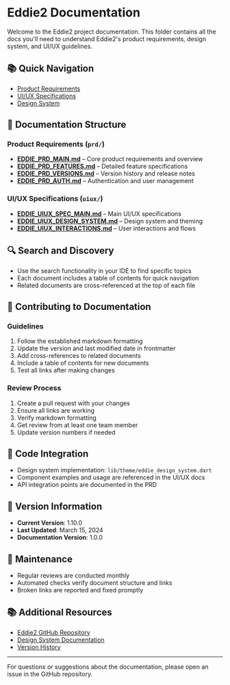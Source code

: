 # Eddie2 Documentation

Welcome to the Eddie2 project documentation. This folder contains all the docs you'll need to understand Eddie2's product requirements, design system, and UI/UX guidelines.

## 📚 Quick Navigation

- [Product Requirements](prd/EDDIE_PRD_MAIN.md)
- [UI/UX Specifications](uiux/EDDIE_UIUX_SPEC_MAIN.md)
- [Design System](uiux/EDDIE_UIUX_DESIGN_SYSTEM.md)

## 📁 Documentation Structure

### Product Requirements (`prd/`)
- **[EDDIE_PRD_MAIN.md](prd/EDDIE_PRD_MAIN.md)** – Core product requirements and overview
- **[EDDIE_PRD_FEATURES.md](prd/EDDIE_PRD_FEATURES.md)** – Detailed feature specifications
- **[EDDIE_PRD_VERSIONS.md](prd/EDDIE_PRD_VERSIONS.md)** – Version history and release notes
- **[EDDIE_PRD_AUTH.md](prd/EDDIE_PRD_AUTH.md)** – Authentication and user management

### UI/UX Specifications (`uiux/`)
- **[EDDIE_UIUX_SPEC_MAIN.md](uiux/EDDIE_UIUX_SPEC_MAIN.md)** – Main UI/UX specifications
- **[EDDIE_UIUX_DESIGN_SYSTEM.md](uiux/EDDIE_UIUX_DESIGN_SYSTEM.md)** – Design system and theming
- **[EDDIE_UIUX_INTERACTIONS.md](uiux/EDDIE_UIUX_INTERACTIONS.md)** – User interactions and flows

## 🔍 Search and Discovery

- Use the search functionality in your IDE to find specific topics
- Each document includes a table of contents for quick navigation
- Related documents are cross-referenced at the top of each file

## 📝 Contributing to Documentation

### Guidelines
1. Follow the established markdown formatting
2. Update the version and last modified date in frontmatter
3. Add cross-references to related documents
4. Include a table of contents for new documents
5. Test all links after making changes

### Review Process
1. Create a pull request with your changes
2. Ensure all links are working
3. Verify markdown formatting
4. Get review from at least one team member
5. Update version numbers if needed

## 🔗 Code Integration

- Design system implementation: `lib/theme/eddie_design_system.dart`
- Component examples and usage are referenced in the UI/UX docs
- API integration points are documented in the PRD

## 📅 Version Information

- **Current Version**: 1.10.0
- **Last Updated**: March 15, 2024
- **Documentation Version**: 1.0.0

## 🔄 Maintenance

- Regular reviews are conducted monthly
- Automated checks verify document structure and links
- Broken links are reported and fixed promptly

## 📚 Additional Resources

- [Eddie2 GitHub Repository](https://github.com/sparabu/eddie2)
- [Design System Documentation](uiux/EDDIE_UIUX_DESIGN_SYSTEM.md)
- [Version History](prd/EDDIE_PRD_VERSIONS.md)

---

For questions or suggestions about the documentation, please open an issue in the GitHub repository.
